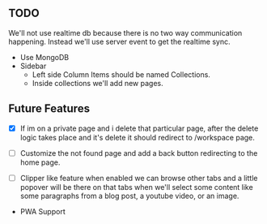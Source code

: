 ## TODO

We'll not use realtime db because there is no two way communication happening. Instead we'll use server event to get the realtime sync.

- Use MongoDB
- Sidebar
  - Left side Column Items should be named Collections.
  - Inside collections we'll add new pages.

## Future Features

- [x] If im on a private page and i delete that particular page, after the delete logic takes place and it's delete it should redirect to /workspace page.

- [ ] Customize the not found page and add a back button redirecting to the home page.

- [ ] Clipper like feature when enabled we can browse other tabs and a little popover will be there on that tabs when we'll select some content like some paragraphs from a blog post, a youtube video, or an image.

- PWA Support
